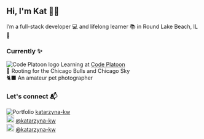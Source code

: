 ## Hi, I'm Kat 💁‍♀️
I’m a full-stack developer 💻 and lifelong learner 📚 in Round Lake Beach, IL 🌊


### Currently :sparkles:
![Code Platoon logo](https://user-images.githubusercontent.com/73550714/151720238-192ed3fb-b79f-4127-b8eb-fd46b553746d.png)  Learning at [Code Platoon](https://www.codeplatoon.org/)<br/>
🏀 Rooting for the Chicago Bulls and Chicago Sky<br/>
🐈‍⬛ An amateur pet photographer

### Let's connect 📬
![Portfolio](https://user-images.githubusercontent.com/73550714/151720601-6ab6c5d0-bd10-4bab-af21.png) [katarzyna-kw](https://katarzyna-kw.github.io/portfolio-website/)<br/>
<img src="https://user-images.githubusercontent.com/73550714/151721402-54a47fe1-c93a-480b-926c-47bf0590f1a3.png" alt="LinkedIn" width="20" height="20"> [@katarzyna-kw](https://www.linkedin.com/in/katarzyna-kw/)</br>
<img src="https://user-images.githubusercontent.com/73550714/151722381-9b23fbe0-550c-485b-9ab8-2fc67ffe17b0.png" alt="Gmail" width="20" height="20"> [@katarzyna-kw](https://www.linkedin.com/in/katarzyna-kw/)</br>


<!-- [katarzyna.koch](mailto:katarzyna.koch@gmail.com?subject=[GitHub]%20Source%20Han%20Sans)
 -->
<!--
**katarzyna-kw/katarzyna-kw** is a ✨ _special_ ✨ repository because its `README.md` (this file) appears on your GitHub profile.

Here are some ideas to get you started:

- 🔭 I’m currently working on ...
- 🌱 I’m currently learning ...
- 👯 I’m looking to collaborate on ...
- 🤔 I’m looking for help with ...
- 💬 Ask me about ...
- 📫 How to reach me: ...
- 😄 Pronouns: she/her
- ⚡ Fun fact: ...
-->
